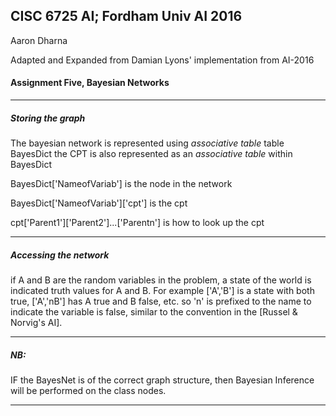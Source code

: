## CISC 6725 AI; Fordham Univ AI 2016

 Aaron Dharna
 
 Adapted and Expanded from Damian Lyons' implementation from AI-2016

#### Assignment Five, Bayesian Networks

----
##### Storing the graph
 The bayesian network is represented using _associative table_ table BayesDict
 the CPT is also represented as an _associative table_ within BayesDict

 BayesDict['NameofVariab'] is the node in the network
 
 BayesDict['NameofVariab']['cpt'] is the cpt
 
 cpt['Parent1']['Parent2']...['Parentn'] is how to look up the cpt
 
----------

##### Accessing the network
 if A and B are the random variables in the problem,
 a state of the world is indicated truth values for A and B. For example ['A','B'] is
 a state with both true, ['A','nB'] has A true and B false, etc. so 'n' is prefixed to
 the name to indicate the variable is false, similar to the convention in the [Russel & Norvig's AI].

 ------------------------------
##### NB:
 IF the BayesNet is of the correct graph structure, then Bayesian Inference will be performed on the class nodes.

 ------------------------------
